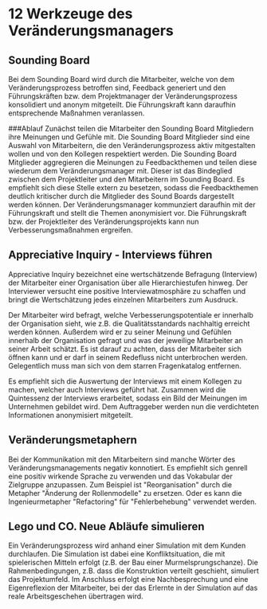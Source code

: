 # 12 Werkzeuge des Veränderungsmanagers

## Sounding Board
Bei dem Sounding Board wird durch die Mitarbeiter, welche von dem Veränderungsprozess betroffen sind, Feedback generiert und den Führungskräften bzw. dem Projektmanager der Veränderungsprozess konsolidiert und anonym mitgeteilt. Die Führungskraft kann daraufhin entsprechende Maßnahmen veranlassen.

###Ablauf
Zunächst teilen die Mitarbeiter den Sounding Board Mitgliedern ihre Meinungen und Gefühle mit. Die Sounding Board Mitglieder sind eine Auswahl von Mitarbeitern, die den Veränderungsprozess aktiv mitgestalten wollen und von den Kollegen respektiert werden. Die Sounding Board Mitglieder aggregieren die Meinungen zu Feedbackthemen und teilen diese wiederum dem Veränderungsmanager mit. Dieser ist das Bindeglied zwischen dem Projektleiter und den Mitarbeitern im Sounding Board. Es empfiehlt sich diese Stelle extern zu besetzen, sodass die Feedbackthemen deutlich kritischer durch die Mitglieder des Sound Boards dargestellt werden können. Der Veränderungsmanager kommunziert daraufhin mit der Führungskraft und stellt die Themen anonymisiert vor. Die Führungskraft bzw. der Projektleiter des Veränderungsprojekts kann nun Verbesserungsmaßnahmen ergreifen.

## Appreciative Inquiry - Interviews führen
Appreciative Inquiry bezeichnet eine wertschätzende Befragung (Interview) der Mitarbeiter einer Organisation über alle Hierarchiestufen hinweg. Der Interviewer versucht eine positive Interviewatmosphäre zu schaffen und bringt die Wertschätzung jedes einzelnen Mitarbeiters zum Ausdruck. 

Der Mitarbeiter wird befragt, welche Verbesserungspotentiale er innerhalb der Organisation sieht, wie z.B. die Qualitätsstandards nachhaltig erreicht werden können. Außerdem wird er zu seiner Meinung und Gefühlen innerhalb der Organisation gefragt und was der jeweilige Mitarbeiter an seiner Arbeit schätzt. Es ist darauf zu achten, dass der Mitarbeiter sich öffnen kann und er darf in seinem Redefluss nicht unterbrochen werden. Gelegentlich muss man sich von dem starren Fragenkatalog entfernen.

Es empfiehlt sich die Auswertung der Interviews mit einem Kollegen zu machen, welcher auch Interviews geführt hat. Zusammen wird die Quintessenz der Interviews erarbeitet, sodass ein Bild der Meinungen im Unternehmen gebildet wird. Dem Auftraggeber werden nun die verdichteten Informationen anonymisiert mitgeteilt. 

## Veränderungsmetaphern

Bei der Kommunikation mit den Mitarbeitern sind manche Wörter des Veränderungsmanagements negativ konnotiert. Es empfiehlt sich genrell eine positiv wirkende Sprache zu verwenden und das Vokabular der Zielgruppe anzupassen. Zum Beispiel ist "Reorganisation" durch die Metapher "Änderung der Rollenmodelle" zu ersetzen. Oder es kann die Ingenieurmetapher "Refactoring" für "Fehlerbehebung" verwendet werden.

## Lego und CO. Neue Abläufe simulieren

Ein Veränderungsprozess wird anhand einer Simulation mit dem Kunden durchlaufen. Die Simulation ist dabei eine Konfliktsituation, die mit spielerischen Mitteln erfolgt (z.B. der Bau einer Murmelsprungschanze). Die Rahmenbedingungen, z.B. dass die Konstruktion verteilt geschieht, simuliert das Projektumfeld. Im Anschluss erfolgt eine Nachbesprechung und eine Eigenreflexion der Mitarbeiter, bei der das Erlernte in der Simulation auf das reale Arbeitsgeschehen übertragen wird.

